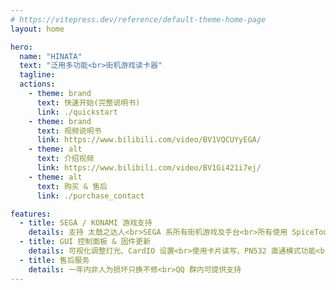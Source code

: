 ```yaml
---
# https://vitepress.dev/reference/default-theme-home-page
layout: home

hero:
  name: "HINATA"
  text: "泛用多功能<br>街机游戏读卡器"
  tagline: 
  actions:
    - theme: brand
      text: 快速开始(完整说明书)
      link: ./quickstart
    - theme: brand
      text: 视频说明书
      link: https://www.bilibili.com/video/BV1VQCUYyEGA/      
    - theme: alt
      text: 介绍视频
      link: https://www.bilibili.com/video/BV1Gi421i7ej/
    - theme: alt
      text: 购买 & 售后
      link: ./purchase_contact

features:
  - title: SEGA / KONAMI 游戏支持
    details: 支持 太鼓之达人<br>SEGA 系所有街机游戏及手台<br>所有使用 SpiceTools 的 KONAMI 游戏
  - title: GUI 控制面板 & 固件更新
    details: 可视化调整灯光、CardIO 设置<br>使用卡片读写、PN532 直通模式功能<br>不定时更新固件以支持新功能
  - title: 售后服务
    details: 一年内非人为损坏只换不修<br>QQ 群内可提供支持
---
```


